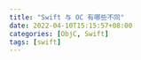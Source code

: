 ```yaml
---
title: "Swift 与 OC 有哪些不同"
date: 2022-04-10T15:15:57+08:00
categories: [ObjC, Swift]
tags: [swift]
---
```



